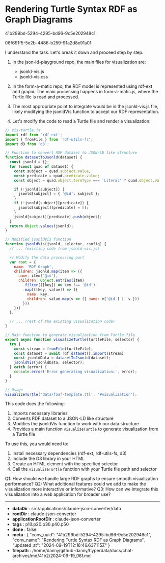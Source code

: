 # Rendering Turtle Syntax RDF as Graph Diagrams

41b299bd-5294-4295-bd96-9c5e202948c1

06f691f5-5e2b-4486-b259-91a2d8e91a01

 I understand the task. Let's break it down and proceed step by step.

1. In the json-ld-playground repo, the main files for visualization are:
   - jsonld-vis.js
   - jsonld-vis.css

2. In the form-a-matic repo, the RDF model is represented using rdf-ext and grapoi. The main processing happens in form-a-matic.js, where the Turtle file is read and processed.

3. The most appropriate point to integrate would be in the jsonld-vis.js file, likely modifying the jsonldVis function to accept our RDF representation.

4. Let's modify the code to read a Turtle file and render a visualization:

```javascript
// vis-turtle.js
import rdf from 'rdf-ext';
import { fromFile } from 'rdf-utils-fs';
import d3 from 'd3';

// Function to convert RDF dataset to JSON-LD like structure
function datasetToJsonld(dataset) {
  const jsonld = {};
  for (const quad of dataset) {
    const subject = quad.subject.value;
    const predicate = quad.predicate.value;
    const object = quad.object.termType === 'Literal' ? quad.object.value : { '@id': quad.object.value };

    if (!jsonld[subject]) {
      jsonld[subject] = { '@id': subject };
    }
    if (!jsonld[subject][predicate]) {
      jsonld[subject][predicate] = [];
    }
    jsonld[subject][predicate].push(object);
  }
  return Object.values(jsonld);
}

// Modified jsonldVis function
function jsonldVis(jsonld, selector, config) {
  // ... (existing code from jsonld-vis.js)

  // Modify the data processing part
  var root = {
    name: 'RDF Graph',
    children: jsonld.map(item => ({
      name: item['@id'],
      children: Object.entries(item)
        .filter(([key]) => key !== '@id')
        .map(([key, value]) => ({
          name: key,
          children: value.map(v => ({ name: v['@id'] || v }))
        }))
    }))
  };

  // ... (rest of the existing visualization code)
}

// Main function to generate visualization from Turtle file
export async function visualizeTurtle(turtleFile, selector) {
  try {
    const stream = fromFile(turtleFile);
    const dataset = await rdf.dataset().import(stream);
    const jsonldData = datasetToJsonld(dataset);
    jsonldVis(jsonldData, selector);
  } catch (error) {
    console.error('Error generating visualization:', error);
  }
}

// Usage
visualizeTurtle('data/foaf-template.ttl', '#visualization');
```

This code does the following:
1. Imports necessary libraries
2. Converts RDF dataset to a JSON-LD like structure
3. Modifies the jsonldVis function to work with our data structure
4. Provides a main function `visualizeTurtle` to generate visualization from a Turtle file

To use this, you would need to:
1. Install necessary dependencies (rdf-ext, rdf-utils-fs, d3)
2. Include the D3 library in your HTML
3. Create an HTML element with the specified selector
4. Call the `visualizeTurtle` function with your Turtle file path and selector

Q1: How should we handle large RDF graphs to ensure smooth visualization performance?
Q2: What additional features could we add to make the visualization more interactive or informative?
Q3: How can we integrate this visualization into a web application for broader use?

---

* **dataDir** : src/applications/claude-json-converter/data
* **rootDir** : claude-json-converter
* **applicationRootDir** : claude-json-converter
* **tags** : p10.p20.p30.p40.p50
* **done** : false
* **meta** : {
  "conv_uuid": "41b299bd-5294-4295-bd96-9c5e202948c1",
  "conv_name": "Rendering Turtle Syntax RDF as Graph Diagrams",
  "updated_at": "2024-09-19T12:16:46.637115Z"
}
* **filepath** : /home/danny/github-danny/hyperdata/docs/chat-archives/md/41b2/2024-09-19_06f.md